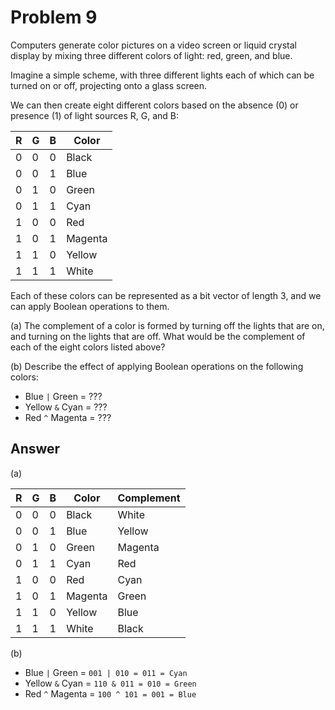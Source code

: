 # Problem 9

Computers generate color pictures on a video screen or liquid crystal display
by mixing three different colors of light: red, green, and blue.

Imagine a simple scheme, with three different lights each of which can be turned
on or off, projecting onto a glass screen.

We can then create eight different colors based on the absence (0) or presence (1)
of light sources R, G, and B:

| R   | G   | B   | Color   |
| --- | --- | --- | ------- |
| 0   | 0   | 0   | Black   |
| 0   | 0   | 1   | Blue    |
| 0   | 1   | 0   | Green   |
| 0   | 1   | 1   | Cyan    |
| 1   | 0   | 0   | Red     |
| 1   | 0   | 1   | Magenta |
| 1   | 1   | 0   | Yellow  |
| 1   | 1   | 1   | White   |

Each of these colors can be represented as a bit vector of length 3, and we can
apply Boolean operations to them.

(a) The complement of a color is formed by turning off the lights that are on, and
turning on the lights that are off. What would be the complement of each of
the eight colors listed above?

(b) Describe the effect of applying Boolean operations on the following colors:

- Blue `|` Green = ???
- Yellow `&` Cyan = ???
- Red `^` Magenta = ???

## Answer

(a)

| R   | G   | B   | Color   | Complement |
| --- | --- | --- | ------- | ---------- |
| 0   | 0   | 0   | Black   | White      |
| 0   | 0   | 1   | Blue    | Yellow     |
| 0   | 1   | 0   | Green   | Magenta    |
| 0   | 1   | 1   | Cyan    | Red        |
| 1   | 0   | 0   | Red     | Cyan       |
| 1   | 0   | 1   | Magenta | Green      |
| 1   | 1   | 0   | Yellow  | Blue       |
| 1   | 1   | 1   | White   | Black      |

(b)

- Blue `|` Green = `001 | 010 = 011 = Cyan`
- Yellow `&` Cyan = `110 & 011 = 010 = Green`
- Red `^` Magenta = `100 ^ 101 = 001 = Blue`
